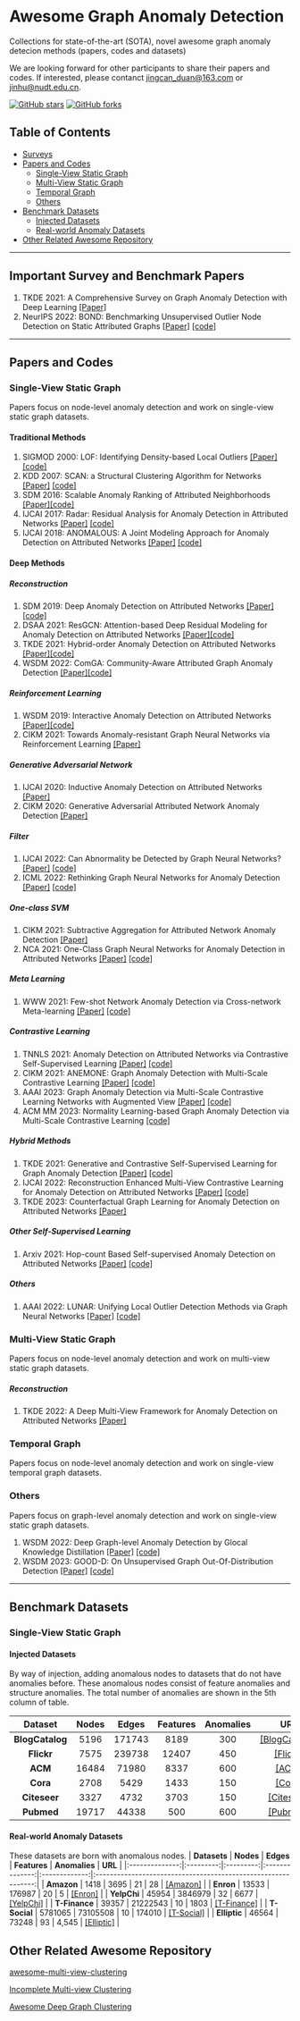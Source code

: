 [stars-img]: https://img.shields.io/github/stars/FelixDJC/Awesome-Graph-Anomaly-Detection?color=yellow
[stars-url]: https://github.com/FelixDJC/Awesome-Graph-Anomaly-Detection/stargazers
[fork-img]: https://img.shields.io/github/forks/FelixDJC/Awesome-Graph-Anomaly-Detection?color=lightblue&label=fork
[fork-url]: https://github.com/FelixDJC/Awesome-Graph-Anomaly-Detection/network/members

# Awesome Graph Anomaly Detection 
Collections for state-of-the-art (SOTA), novel awesome graph anomaly detecion methods (papers, codes and datasets)

We are looking forward for other participants to share their papers and codes. If interested, please contanct <jingcan_duan@163.com> or jinhu@nudt.edu.cn.

[![GitHub stars][stars-img]][stars-url]
[![GitHub forks][fork-img]][fork-url]


## Table of Contents

- [Surveys](#jump1) 
- [Papers and Codes](#jump2)
  - [Single-View Static Graph](#jump21)
  - [Multi-View Static Graph](#jump22)
  - [Temporal Graph](#jump23)
  - [Others](#jump24)
- [Benchmark Datasets](#jump3)
  - [Injected Datasets](#jump31)
  - [Real-world Anomaly Datasets](#jump32)
- [Other Related Awesome Repository](#jump4)

---

## <span id="jump1">Important Survey and Benchmark Papers</span>
1. TKDE 2021: A Comprehensive Survey on Graph Anomaly Detection with Deep Learning [[Paper]](https://arxiv.org/pdf/2106.07178.pdf)
2. NeurIPS 2022: BOND: Benchmarking Unsupervised Outlier Node Detection on Static Attributed Graphs [[Paper]](https://openreview.net/pdf?id=YXvGXEmtZ5N) [[code]](https://github.com/pygod-team/pygod)

---

## <span id="jump2">Papers and Codes</span>
### <span id="jump21">Single-View Static Graph</span>
Papers focus on node-level anomaly detection and work on single-view static graph datasets.
#### <span>Traditional Methods</span>
1. SIGMOD 2000: 
LOF: Identifying Density-based Local Outliers [[Paper]](https://dl.acm.org/doi/pdf/10.1145/342009.335388)[[code]](https://github.com/damjankuznar/pylof)
2. KDD 2007: SCAN: a Structural Clustering Algorithm for Networks [[Paper]](http://web.cs.ucla.edu/~yzsun/classes/2014Spring_CS7280/Papers/Clustering/SCAN.pdf) [[code]](https://github.com/gombaniro/SCAN-A-Structural-Clustering-Algorithm-for-Networks)
3. SDM 2016: Scalable Anomaly Ranking of Attributed Neighborhoods [[Paper]](https://epubs.siam.org/doi/pdf/10.1137/1.9781611974348.24)[[code]](https://github.com/phanein/amen)
4. IJCAI 2017: Radar: Residual Analysis for Anomaly Detection in Attributed Networks [[Paper]](https://www.researchgate.net/profile/Jundong-Li/publication/318830338_Radar_Residual_Analysis_for_Anomaly_Detection_in_Attributed_Networks/links/5a1f17c4458515a4c3d478ce/Radar-Residual-Analysis-for-Anomaly-Detection-in-Attributed-Networks.pdf) [[code]](https://github.com/szumbrunn/radar-java)
5. IJCAI 2018: ANOMALOUS: A Joint Modeling Approach for Anomaly Detection on Attributed Networks [[Paper]](https://www.ijcai.org/Proceedings/2018/0488.pdf) [[code]](https://github.com/zpeng27/ANOMALOUS)
#### <span>Deep Methods</span>
##### <span>Reconstruction</span>
1. SDM 2019: Deep Anomaly Detection on Attributed Networks [[Paper]](https://www.researchgate.net/profile/Kaize-Ding/publication/332888297_Deep_Anomaly_Detection_on_Attributed_Networks/links/606f78364585150fe993abb6/Deep-Anomaly-Detection-on-Attributed-Networks.pdf) [[code]](https://github.com/kaize0409/GCN_AnomalyDetection_pytorch)
2. DSAA 2021: ResGCN: Attention-based Deep Residual Modeling for Anomaly Detection on Attributed Networks [[Paper]](https://link.springer.com/content/pdf/10.1007/s10994-021-06044-0.pdf)[[code]](https://bitbucket.org/paulpei/resgcn)
3. TKDE 2021: Hybrid-order Anomaly Detection on Attributed Networks [[Paper]](https://ieeexplore.ieee.org/abstract/document/9560054/)[[code]](https://github.com/zirui-yuan/HO-GAT)
4. WSDM 2022: ComGA: Community-Aware Attributed Graph Anomaly Detection [[Paper]](https://dl.acm.org/doi/abs/10.1145/3488560.3498389)[[code]](https://github.com/XuexiongLuoMQ/ComGA)

##### <span>Reinforcement Learning</span>
1. WSDM 2019: Interactive Anomaly Detection on Attributed Networks [[Paper]](https://dl.acm.org/doi/pdf/10.1145/3289600.3290964)[[code]](https://github.com/kaize0409/GraphUCB_AnomalyDetection)
2. CIKM 2021: Towards Anomaly-resistant Graph Neural Networks via Reinforcement Learning [[Paper]](https://www.public.asu.edu/~kding9/pdf/CIKM2021_RARE-GNN.pdf) 
##### <span>Generative Adversarial Network</span>
1. IJCAI 2020: Inductive Anomaly Detection on Attributed Networks [[Paper]](http://www.ece.virginia.edu/~jl6qk/pubs/IJCAI2020-1.pdf) 
2. CIKM 2020: Generative Adversarial Attributed Network Anomaly Detection [[Paper]](https://static.aminer.cn/storage/pdf/acm/20/cikm/10.1145/3340531.3412070.pdf)
        
         
##### <span>Filter</span>
1. IJCAI 2022: Can Abnormality be Detected by Graph Neural Networks? [[Paper]](http://yangy.org/works/gnn/IJCAI22_Abnormality.pdf) [[code]](https://github.com/zjunet/AMNet)
2. ICML 2022: Rethinking Graph Neural Networks for Anomaly Detection [[Paper]](https://arxiv.org/pdf/2205.15508) [[code]](https://github.com/squareRoot3/Rethinking-Anomaly-Detection)
##### <span>One-class SVM</span>
1. CIKM 2021: Subtractive Aggregation for Attributed Network Anomaly Detection [[Paper]](https://www4.comp.polyu.edu.hk/~xiaohuang/docs/Shuang_CIKM21.pdf) 
2. NCA 2021: One-Class Graph Neural Networks for Anomaly Detection in Attributed Networks [[Paper]](https://arxiv.org/pdf/2002.09594) [[code]](https://github.com/WangXuhongCN/OCGNN)
##### <span>Meta Learning</span>
1. WWW 2021: Few-shot Network Anomaly Detection via Cross-network Meta-learning [[Paper]](https://arxiv.org/pdf/2102.11165) [[code]](https://github.com/kaize0409/Meta-GDN_AnomalyDetection)
##### <span>Contrastive Learning</span>
1. TNNLS 2021: Anomaly Detection on Attributed Networks via Contrastive Self-Supervised Learning [[Paper]](https://arxiv.org/pdf/2103.00113) [[code]](https://github.com/GRAND-Lab/CoLA)
2. CIKM 2021: ANEMONE: Graph Anomaly Detection with Multi-Scale Contrastive Learning [[Paper]](https://shiruipan.github.io/publication/cikm-21-jin/cikm-21-jin.pdf) [[code]](https://github.com/GRAND-Lab/ANEMONE)
3. AAAI 2023: Graph Anomaly Detection via Multi-Scale Contrastive Learning Networks with Augmented View [[Paper]](https://arxiv.org/abs/2212.00535) [[code]](https://github.com/FelixDJC/GRADATE)
4. ACM MM 2023: Normality Learning-based Graph Anomaly Detection via Multi-Scale Contrastive Learning [[code]](https://github.com/FelixDJC/NLGAD)
##### <span>Hybrid Methods</span>
1. TKDE 2021: Generative and Contrastive Self-Supervised Learning for Graph Anomaly Detection [[Paper]](https://arxiv.org/pdf/2108.09896) [[code]](https://github.com/KimMeen/SL-GAD)
2. IJCAI 2022: Reconstruction Enhanced Multi-View Contrastive Learning for Anomaly Detection on Attributed Networks [[Paper]](https://arxiv.org/pdf/2108.09896) [[code]](https://github.com/Zjer12/Sub)
3. TKDE 2023: Counterfactual Graph Learning for Anomaly Detection on Attributed Networks [[Paper]](https://www.researchgate.net/publication/368909540_Counterfactual_Graph_Learning_for_Anomaly_Detection_on_Attributed_Networks)
##### <span>Other Self-Supervised Learning</span>
1. Arxiv 2021: Hop-count Based Self-supervised Anomaly Detection on Attributed Networks [[Paper]](https://arxiv.org/pdf/2104.07917) [[code]](https://github.com/TienjinHuang/GraphAnomalyDetection)
##### <span>Others</span>
1. AAAI 2022: LUNAR: Unifying Local Outlier Detection Methods via Graph Neural Networks [[Paper]](https://ojs.aaai.org/index.php/AAAI/article/view/20629/20388) [[code]](https://github.com/agoodge/LUNAR)
### <span id="jump22">Multi-View Static Graph</span>
Papers focus on node-level anomaly detection and work on multi-view static graph datasets.
##### <span>Reconstruction</span>
1. TKDE 2022: A Deep Multi-View Framework for Anomaly Detection on Attributed Networks [[Paper]](https://ieeexplore.ieee.org/abstract/document/9162509/) 
### <span id="jump23">Temporal Graph</span>
Papers focus on node-level anomaly detection and work on single-view temporal graph datasets.
### <span id="jump24">Others</span>
Papers focus on graph-level anomaly detection and work on single-view static graph datasets.
1. WSDM 2022: Deep Graph-level Anomaly Detection by Glocal Knowledge Distillation [[Paper]](https://arxiv.org/pdf/2112.10063) [[code]](https://github.com/RongrongMa/GLocalKD)
2. WSDM 2023: GOOD-D: On Unsupervised Graph Out-Of-Distribution Detection [[Paper]](https://arxiv.org/pdf/2211.04208.pdf) [[code]](https://github.com/yixinliu233/G-OOD-D)

---

## <span id="jump3">Benchmark Datasets</span>
### <span id="jump3">Single-View Static Graph</span>
#### <span id="jump31">Injected Datasets</span>
By way of injection, adding anomalous nodes to datasets that do not have anomalies before. These anomalous nodes consist of feature anomalies and structure anomalies. The total number of anomalies are shown in the 5th column of table.

| **Dataset**     | **Nodes** | **Edges** | **Features** | **Anomalies** | **URL**                              |
|:---------------:|:---------:|:---------:|:--------------:|:-------------:|:----------------------------------:|
| **BlogCatalog** | 5196      | 171743    | 8189           | 300           | [[BlogCatalog]](https://github.com/GRAND-Lab/CoLA/) |
| **Flickr**      | 7575      | 239738    | 12407          | 450           | [[Flickr]](https://github.com/GRAND-Lab/CoLA/) |
| **ACM**         | 16484     | 71980     | 8337           | 600           | [[ACM]](https://github.com/GRAND-Lab/CoLA/) |
| **Cora**        | 2708      | 5429      | 1433           | 150           | [[Cora]](https://github.com/GRAND-Lab/CoLA/) |
| **Citeseer**    | 3327      | 4732      | 3703           | 150           | [[Citeseer]](https://github.com/GRAND-Lab/CoLA/) |
| **Pubmed**      | 19717     | 44338     | 500            | 600           | [[Pubmed]](https://github.com/GRAND-Lab/CoLA/) |


#### <span id="jump32">Real-world Anomaly Datasets</span>
These datasets are born with anomalous nodes.
| **Datasets**    | **Nodes** | **Edges** | **Features** | **Anomalies** | **URL**                                                        |
|:--------------:|:---------:|:---------:|:--------------:|:-------------:|:-------------------------------------------------------------:|
| **Amazon**     | 1418      | 3695      | 21             | 28            | [[Amazon]](https://github.com/Juintin/GraphAnomalyDetection)             |
| **Enron**      | 13533     | 176987    | 20             | 5             | [[Enron]](https://github.com/Juintin/GraphAnomalyDetection)            |
| **YelpChi**    | 45954     | 3846979   | 32             | 6677          | [[YelpChi]](https://github.com/zjunet/AMNet)                              |
| **T-Finance** | 39357     | 21222543  | 10             | 1803          | [[T-Finance]](https://github.com/squareRoot3/Rethinking-Anomaly-Detection)  |
| **T-Social**  | 5781065   | 73105508  | 10             | 174010        | [[T-Social]](https://github.com/squareRoot3/Rethinking-Anomaly-Detection)  |
| **Elliptic**   | 46564     | 73248     | 93             | 4,545         | [[Elliptic]](https://github.com/zjunet/AMNet)                              |




## <span id="jump4">Other Related Awesome Repository</span>
[awesome-multi-view-clustering](https://github.com/wangsiwei2010/awesome-multi-view-clustering)

[Incomplete Multi-view Clustering](https://github.com/Jeaninezpp/Incomplete-multi-view-clustering)

[Awesome Deep Graph Clustering](https://github.com/yueliu1999/Awesome-Deep-Graph-Clustering)

